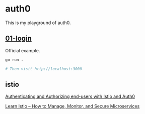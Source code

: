 # auth0

This is my playground of auth0.

## [01-login](01-login)

Official example.

```bash
go run .

# Then visit http://localhost:3000
```

## istio

[Authenticating and Authorizing end-users with Istio and Auth0](https://auth0.com/blog/securing-kubernetes-clusters-with-istio-and-auth0/)

[Learn Istio – How to Manage, Monitor, and Secure Microservices](https://www.freecodecamp.org/news/learn-istio-manage-microservices/)
